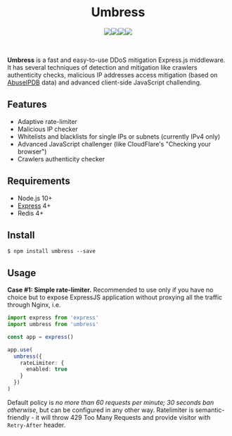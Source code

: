 <div align="center">
  <h1>Umbress</h2>
  <div style="display: flex; align-items: center; justify-content: center;">
    <a href="https://github.com/JamesJGoodwin/umbress/actions">
      <img src="https://github.com/JamesJGoodwin/umbress/workflows/build/badge.svg" />
    </a>
    <a href="https://coveralls.io/github/JamesJGoodwin/umbress?branch=master" target="_blank">
      <img src="https://coveralls.io/repos/github/JamesJGoodwin/umbress/badge.svg?branch=master" />
    </a>
    <a href="https://www.npmjs.com/package/umbress" target="_blank">
      <img src="https://img.shields.io/npm/v/umbress.svg" />
    </a>
    <a href="https://packagephobia.now.sh/result?p=umbress" target="_blank">
      <img src="https://packagephobia.now.sh/badge?p=umbress" />
    </a>
  </div>
  </br>
  </br>
</div>

<b>Umbress</b> is a fast and easy-to-use DDoS mitigation Express.js middleware. It has several techniques
of detection and mitigation like crawlers authenticity checks, malicious IP addresses access mitigation (based on <a href="https://www.abuseipdb.com/" target="_blank">AbuseIPDB</a> data) and advanced client-side JavaScript challending.

## Features
- Adaptive rate-limiter
- Malicious IP checker
- Whitelists and blacklists for single IPs or subnets (currently IPv4 only)
- Advanced JavaScript challenger (like CloudFlare's "Checking your browser")
- Crawlers authenticity checker

## Requirements

- Node.js 10+
- <a href="https://github.com/expressjs/express" target="_blank">Express</a> 4+
- Redis 4+

## Install

```
$ npm install umbress --save
```

## Usage

**Case #1: Simple rate-limiter.** Recommended to use only if you have no choice but to expose ExpressJS application without proxying all the traffic through Nginx, i.e.

```typescript
import express from 'express'
import umbress from 'umbress'

const app = express()

app.use(
  umbress({
    rateLimiter: {
      enabled: true
    }
  })
)
```

Default policy is *no more than 60 requests per minute; 30 seconds ban otherwise*, but can be configured in any other way. Ratelimiter is semantic-friendly - it will throw 429 Too Many Requests and provide visitor with `Retry-After` header.
